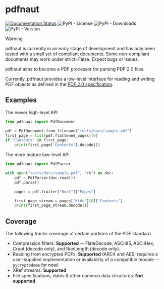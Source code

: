 # pdfnaut

[![Documentation Status](https://readthedocs.org/projects/pdfnaut/badge/?version=latest)](https://pdfnaut.readthedocs.io/en/latest/?badge=latest)
![PyPI - License](https://img.shields.io/pypi/l/pdfnaut)
![PyPI - Downloads](https://img.shields.io/pypi/dw/pdfnaut)
![PyPI - Version](https://img.shields.io/pypi/v/pdfnaut)

> [!Warning]
> pdfnaut is currently in an early stage of development and has only been tested with a small set of compliant documents. Some non-compliant documents may work under strict=False. Expect bugs or issues.

pdfnaut aims to become a PDF processor for parsing PDF 2.0 files.

Currently, pdfnaut provides a low-level interface for reading and writing PDF objects as defined in the [PDF 2.0 specification](https://developer.adobe.com/document-services/docs/assets/5b15559b96303194340b99820d3a70fa/PDF_ISO_32000-2.pdf).

## Examples

The newer high-level API

```py
from pdfnaut import PdfDocument

pdf = PdfDocument.from_filename("tests/docs/sample.pdf")
first_page = list(pdf.flattened_pages)[0]
if "Contents" in first_page:
    print(first_page["Contents"].decode())
```

The more mature low-level API

```py
from pdfnaut import PdfParser

with open("tests/docs/sample.pdf", "rb") as doc:
    pdf = PdfParser(doc.read())
    pdf.parse()

    pages = pdf.trailer["Root"]["Pages"]

    first_page_stream = pages["Kids"][0]["Contents"]
    print(first_page_stream.decode())
```

## Coverage

The following tracks coverage of certain portions of the PDF standard.

- Compression filters: **Supported** -- FlateDecode, ASCII85, ASCIIHex, Crypt (decode only), and RunLength (decode only).
- Reading from encrypted PDFs: **Supported** (ARC4 and AES; requires a user-supplied implementation or availability of a compatible module -- `pycryptodome` for now)
- XRef streams: **Supported**
- File specifications, dates & other common data structures: **Not supported**
